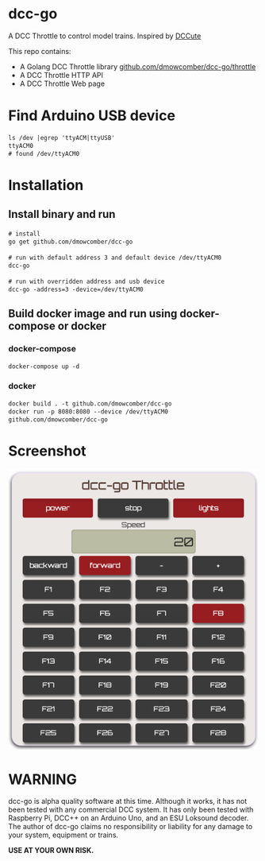 # dcc-go
A DCC Throttle to control model trains. Inspired by [DCCute](https://github.com/deltaray/DCCute)

This repo contains:
* A Golang DCC Throttle library [github.com/dmowcomber/dcc-go/throttle](http://github.com/dmowcomber/dcc-go/blob/master/throttle/throttle.go)
* A DCC Throttle HTTP API
* A DCC Throttle Web page

# Find Arduino USB device
```
ls /dev |egrep 'ttyACM|ttyUSB'
ttyACM0
# found /dev/ttyACM0
```

# Installation
## Install binary and run
```
# install
go get github.com/dmowcomber/dcc-go

# run with default address 3 and default device /dev/ttyACM0
dcc-go

# run with overridden address and usb device
dcc-go -address=3 -device=/dev/ttyACM0
```

## Build docker image and run using docker-compose or docker
### docker-compose
```
docker-compose up -d
```

### docker
```
docker build . -t github.com/dmowcomber/dcc-go
docker run -p 8080:8080 --device /dev/ttyACM0 github.com/dmowcomber/dcc-go
```

# Screenshot
![GitHub Logo](/screenshot.png)

# WARNING

dcc-go is alpha quality software at this time. Although it works, it has not
been tested with any commercial DCC system.
It has only been tested with Raspberry Pi, DCC++ on an Arduino Uno, and an ESU Loksound decoder.
The author of dcc-go claims no responsibility or liability for any damage to your system,
equipment or trains.

__USE AT YOUR OWN RISK.__
